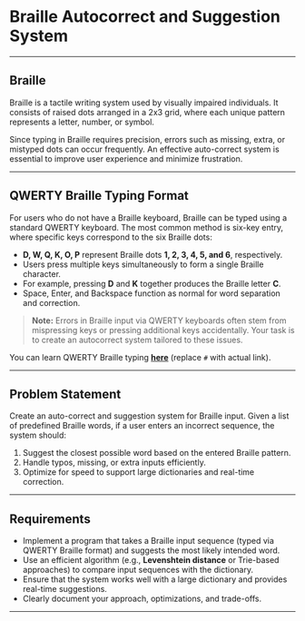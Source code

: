 # Braille Autocorrect and Suggestion System

---

## Braille

Braille is a tactile writing system used by visually impaired individuals. It consists of raised dots arranged in a 2x3 grid, where each unique pattern represents a letter, number, or symbol.

Since typing in Braille requires precision, errors such as missing, extra, or mistyped dots can occur frequently. An effective auto-correct system is essential to improve user experience and minimize frustration.

---

## QWERTY Braille Typing Format

For users who do not have a Braille keyboard, Braille can be typed using a standard QWERTY keyboard. The most common method is six-key entry, where specific keys correspond to the six Braille dots:

- **D, W, Q, K, O, P** represent Braille dots **1, 2, 3, 4, 5, and 6**, respectively.
- Users press multiple keys simultaneously to form a single Braille character.
- For example, pressing **D** and **K** together produces the Braille letter **C**.
- Space, Enter, and Backspace function as normal for word separation and correction.

> **Note:** Errors in Braille input via QWERTY keyboards often stem from mispressing keys or pressing additional keys accidentally. Your task is to create an autocorrect system tailored to these issues.

You can learn QWERTY Braille typing [**here**](#) (replace `#` with actual link).

---

## Problem Statement

Create an auto-correct and suggestion system for Braille input. Given a list of predefined Braille words, if a user enters an incorrect sequence, the system should:

1. Suggest the closest possible word based on the entered Braille pattern.
2. Handle typos, missing, or extra inputs efficiently.
3. Optimize for speed to support large dictionaries and real-time correction.

---

## Requirements

- Implement a program that takes a Braille input sequence (typed via QWERTY Braille format) and suggests the most likely intended word.
- Use an efficient algorithm (e.g., **Levenshtein distance** or Trie-based approaches) to compare input sequences with the dictionary.
- Ensure that the system works well with a large dictionary and provides real-time suggestions.
- Clearly document your approach, optimizations, and trade-offs.

---
